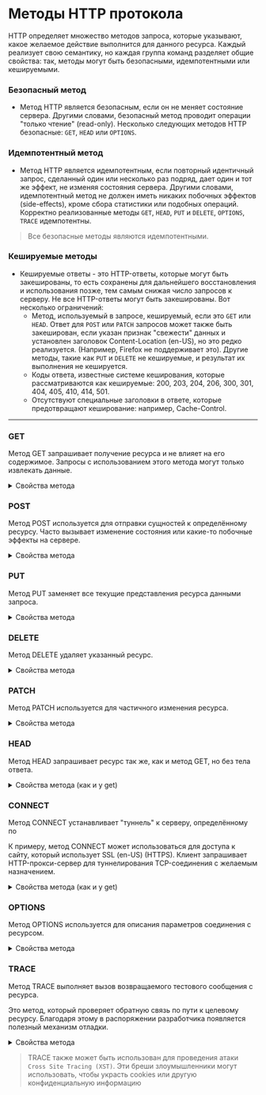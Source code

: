 # Методы HTTP протокола
HTTP определяет множество методов запроса, которые указывают, какое желаемое действие выполнится для данного ресурса. Каждый реализует свою семантику, но каждая группа команд разделяет общие свойства: так, методы могут быть безопасными, идемпотентными или кешируемыми.

### Безопасный метод
- Метод HTTP является безопасным, если он не меняет состояние сервера. Другими словами, безопасный метод проводит операции "только чтение" (read-only). Несколько следующих методов HTTP безопасные: `GET`, `HEAD` или `OPTIONS`.
### Идемпотентный метод
- Метод HTTP является идемпотентным, если повторный идентичный запрос, сделанный один или несколько раз подряд, дает один и тот же эффект, не изменяя состояния сервера. Другими словами, идемпотентный метод не должен иметь никаких побочных эффектов (side-effects), кроме сбора статистики или подобных операций. Корректно реализованные методы `GET`, `HEAD`, `PUT` и `DELETE`, `OPTIONS`, `TRACE` идемпотентны.
> Все безопасные методы являются идемпотентными.
### Кешируемые методы
- Кешируемые ответы - это HTTP-ответы, которые могут быть закешированы, то есть сохранены для дальнейшего восстановления и использования позже, тем самым снижая число запросов к серверу. Не все HTTP-ответы могут быть закешированы. Вот несколько ограничений:
    - Метод, используемый в запросе, кешируемый, если это `GET` или `HEAD`. Ответ для `POST` или `PATCH` запросов может также быть закеширован, если указан признак "свежести" данных и установлен заголовок Content-Location (en-US), но это редко реализуется. (Например, Firefox не поддерживает это). Другие методы, такие как `PUT` и `DELETE` не кешируемые, и результат их выполнения не кешируется.
    - Коды ответа, известные системе кеширования, которые рассматриваются как кешируемые: 200, 203, 204, 206, 300, 301, 404, 405, 410, 414, 501.
    - Отсутствуют специальные заголовки в ответе, которые предотвращают кеширование: например, Cache-Control.

******

### GET
Метод GET запрашивает получение ресурса и не влияет на его содержимое. Запросы с использованием этого метода могут только извлекать данные.

<details>
    <summary>Свойства метода</summary>

    * Сохраняются куки
    * Сохраняется кеш
    * Идемпотентный
    * Защита данных: низкая (данные видны в URL)
    * Безопасный: не изменяет состояния сервера
    * Ограничение запроса на 2048 символов (URL не может быть длиннее)
    * Ограничение запроса на символы ASCII

</details>


### POST
Метод POST используется для отправки сущностей к определённому ресурсу. Часто вызывает изменение состояния или какие-то побочные эффекты на сервере.

<details>
    <summary>Свойства метода</summary>

    * Не сохраняются куки
    * Cохраняется кеш (только если указан признак "свежести" данных и установлен заголовок `Content-Location` (en-US))
    * Не идемпотентный
    * Защита данных: есть.
    * Не безопасный: изменяет состояния сервера
    * Нет ограничений в длине запроса
    * Нет ограничений по типу данных

</details>

### PUT
Метод PUT заменяет все текущие представления ресурса данными запроса.

<details>
    <summary>Свойства метода</summary>

    * Не сохраняются куки
    * Не сохраняется кеш
    * Идемпотентный
    * Защита данных: есть.
    * Не безопасный: изменяет состояния сервера
    * Нет ограничений в длине запроса
    * Нет ограничений по типу данных

</details>

### DELETE
Метод DELETE удаляет указанный ресурс.

<details>
    <summary>Свойства метода</summary>

    * Не сохраняется кеш
    * Не сохраняются куки
    * Идемпотентный
    * Защита данных: есть.
    * Не безопасный: изменяет состояния сервера (хотя после каждого вызова DELETE то же самое, хоть ответы разные)

</details>

### PATCH
Метод PATCH используется для частичного изменения ресурса.
<details>
    <summary>Свойства метода</summary>

    * Cохраняется кеш (только если указан признак "свежести" данных и установлен заголовок `Content-Location` (en-US))
    * Не сохраняются куки
    * Не идемпотентный
    * Защита данных: есть.
    * Безопасный с точки зрения сохранности данных
    * Не безопасный: изменяет состояния сервера

</details>

### HEAD
Метод HEAD запрашивает ресурс так же, как и метод GET, но без тела ответа.

<details>
    <summary>Свойства метода (как и у get)</summary>

    * Сохраняются куки
    * Сохраняется кеш
    * Идемпотентный
    * Защита данных: низкая (данные видны в URL)
    * Безопасный: не изменяет состояния сервера
    * Ограничение запроса на 2048 символов (URL не может быть длиннее)
    * Ограничение запроса на символы ASCII

</details>

### CONNECT
Метод CONNECT устанавливает "туннель" к серверу, определённому по

К примеру, метод CONNECT может использоваться для доступа к сайту, который использует SSL (en-US) (HTTPS). Клиент запрашивает HTTP-прокси-сервер для туннелирования TCP-соединения с желаемым назначением.

<details>
    <summary>Свойства метода (как и у get)</summary>

    * Не сохраняются куки
    * Не сохраняется кеш
    * Не идемпотентный
    * Не безопасный: изменяет состояния сервера

</details>

### OPTIONS
Метод OPTIONS используется для описания параметров соединения с ресурсом.
<details>
    <summary>Свойства метода</summary>

    * Не сохраняются куки
    * Не сохраняется кеш
    * Идемпотентный
    * Безопасный: не изменяет состояния сервера

</details>

### TRACE
Метод TRACE выполняет вызов возвращаемого тестового сообщения с ресурса.

Это метод, который проверяет обратную связь по пути к целевому ресурсу. Благодаря этому в распоряжении разработчика появляется полезный механизм отладки.

<details>
    <summary>Свойства метода</summary>

    * Не сохраняется кеш
    * Не сохраняются куки
    * Идемпотентный
    * Защита данных: низкая
    * Безопасный с точки зрения состояния сервера

</details>

> TRACE также может быть использован для проведения атаки `Cross Site Tracing (XST)`. Эти бреши злоумышленники могут использовать, чтобы украсть cookies или другую конфиденциальную информацию
